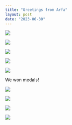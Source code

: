 ```yaml
---
title: "Greetings from Arfa"
layout: post
date: "2023-06-30"
---
```


![](/assets/images/2023/20230603_110912-461x1024.jpg)

![](/assets/images/2023/20230603_135222-1024x461.jpg)

![](/assets/images/2023/20230603_130934-1024x461.jpg)

![](/assets/images/2023/20230603_131136-1024x461.jpg)

![](/assets/images/2023/20230603_112155-1024x461.jpg)

We won medals!

![](/assets/images/2023/20230603_142519-1024x461.jpg)

![](/assets/images/2023/20230603_142104-461x1024.jpg)

![](/assets/images/2023/20230603_143125-1024x461.jpg)

![](/assets/images/2023/20230603_143358-1024x461.jpg)
